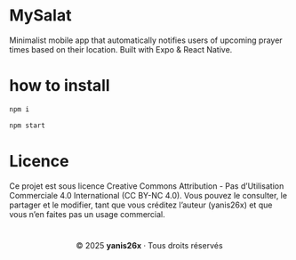 # MySalat
Minimalist mobile app that automatically notifies users of upcoming prayer times based on their location. Built with Expo &amp; React Native.

# how to install
```bash
npm i

npm start
```

# Licence
Ce projet est sous licence Creative Commons Attribution - Pas d’Utilisation Commerciale 4.0 International (CC BY-NC 4.0).
Vous pouvez le consulter, le partager et le modifier, tant que vous créditez l’auteur (yanis26x) et que vous n’en faites pas un usage commercial.
#
<p align="center">© 2025 <b>yanis26x</b> · Tous droits réservés</p>
